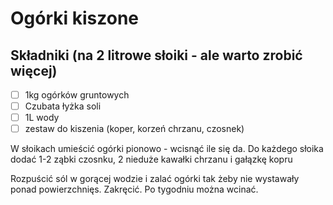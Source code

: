 # Ogórki kiszone

## Składniki (na 2 litrowe słoiki - ale warto zrobić więcej)

- [ ] 1kg ogórków gruntowych
- [ ] Czubata łyżka soli
- [ ] 1L wody
- [ ] zestaw do kiszenia (koper, korzeń chrzanu, czosnek)

W słoikach umieścić ogórki pionowo - wcisnąć ile się da.
Do każdego słoika dodać 1-2 ząbki czosnku, 2 nieduże kawałki chrzanu i gałązkę kopru

Rozpuścić sól w gorącej wodzie i zalać ogórki tak żeby nie wystawały ponad powierzchnięs.
Zakręcić. Po tygodniu można wcinać.
